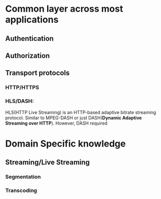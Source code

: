 
# Common layer across most applications

## Authentication

## Authorization

## Transport protocols

### HTTP/HTTPS

### HLS/DASH:
HLS(HTTP Live Streaming) is an HTTP-based adaptive bitrate streaming protocol.
Similar to MPEG-DASH or just DASH(**Dynamic Adaptive Streaming over HTTP**). However, DASH required 

# Domain Specific knowledge

## Streaming/Live Streaming

### Segmentation

### Transcoding

